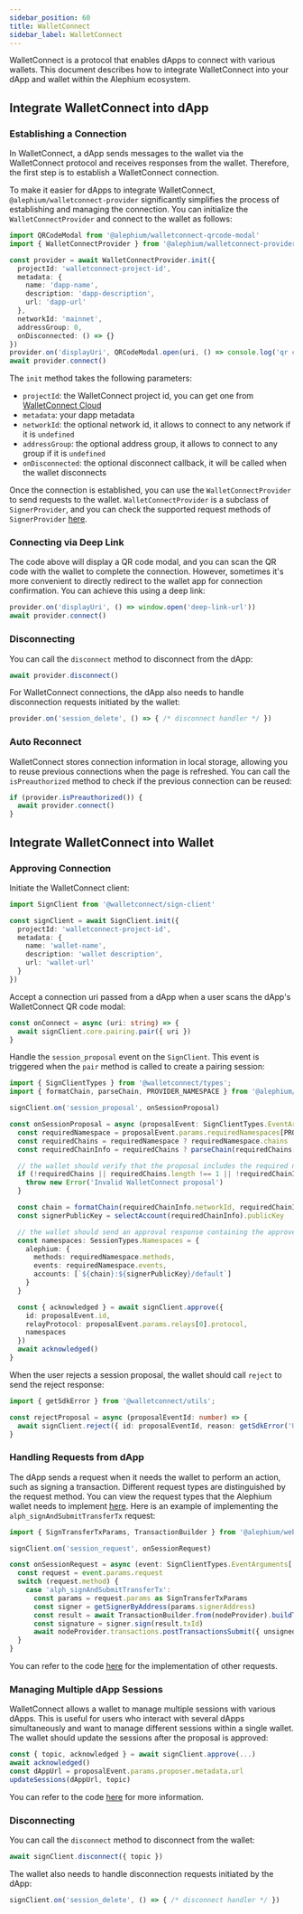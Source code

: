 ```yaml
---
sidebar_position: 60
title: WalletConnect
sidebar_label: WalletConnect
---
```


WalletConnect is a protocol that enables dApps to connect with various wallets. This document describes how to integrate WalletConnect into your dApp and wallet within the Alephium ecosystem.

## Integrate WalletConnect into dApp

### Establishing a Connection

In WalletConnect, a dApp sends messages to the wallet via the WalletConnect protocol and receives responses from the wallet. Therefore, the first step is to establish a WalletConnect connection.

To make it easier for dApps to integrate WalletConnect, `@alephium/walletconnect-provider` significantly simplifies the process of establishing and managing the connection. You can initialize the `WalletConnectProvider` and connect to the wallet as follows:

```typescript
import QRCodeModal from '@alephium/walletconnect-qrcode-modal'
import { WalletConnectProvider } from '@alephium/walletconnect-provider'

const provider = await WalletConnectProvider.init({
  projectId: 'walletconnect-project-id',
  metadata: {
    name: 'dapp-name',
    description: 'dapp-description',
    url: 'dapp-url'
  },
  networkId: 'mainnet',
  addressGroup: 0,
  onDisconnected: () => {}
})
provider.on('displayUri', QRCodeModal.open(uri, () => console.log('qr closed')))
await provider.connect()
```

The `init` method takes the following parameters:

* `projectId`: the WalletConnect project id, you can get one from [WalletConnect Cloud](https://cloud.walletconnect.com/)
* `metadata`: your dapp metadata
* `networkId`: the optional network id, it allows to connect to any network if it is `undefined`
* `addressGroup`: the optional address group, it allows to connect to any group if it is `undefined`
* `onDisconnected`: the optional disconnect callback, it will be called when the wallet disconnects

Once the connection is established, you can use the `WalletConnectProvider` to send requests to the wallet. `WalletConnectProvider` is a subclass of `SignerProvider`, and you can check the supported request methods of `SignerProvider` [here](https://github.com/alephium/alephium-web3/blob/master/packages/web3/src/signer/signer.ts#L68-L77).

### Connecting via Deep Link

The code above will display a QR code modal, and you can scan the QR code with the wallet to complete the connection. However, sometimes it's more convenient to directly redirect to the wallet app for connection confirmation. You can achieve this using a deep link:

```typescript
provider.on('displayUri', () => window.open('deep-link-url'))
await provider.connect()
```

### Disconnecting

You can call the `disconnect` method to disconnect from the dApp:

```typescript
await provider.disconnect()
```

For WalletConnect connections, the dApp also needs to handle disconnection requests initiated by the wallet:

```typescript
provider.on('session_delete', () => { /* disconnect handler */ })
```

### Auto Reconnect

WalletConnect stores connection information in local storage, allowing you to reuse previous connections when the page is refreshed. You can call the `isPreauthorized` method to check if the previous connection can be reused:

```typescript
if (provider.isPreauthorized()) {
  await provider.connect()
}
```

## Integrate WalletConnect into Wallet

### Approving Connection

Initiate the WalletConnect client:

```typescript
import SignClient from '@walletconnect/sign-client'

const signClient = await SignClient.init({
  projectId: 'walletconnect-project-id',
  metadata: {
    name: 'wallet-name',
    description: 'wallet description',
    url: 'wallet-url'
  }
})
```

Accept a connection uri passed from a dApp when a user scans the dApp's WalletConnect QR code modal:

```typescript
const onConnect = async (uri: string) => {
  await signClient.core.pairing.pair({ uri })
}
```

Handle the `session_proposal` event on the `SignClient`. This event is triggered when the `pair` method is called to create a pairing session:

```typescript
import { SignClientTypes } from '@walletconnect/types';
import { formatChain, parseChain, PROVIDER_NAMESPACE } from '@alephium/walletconnect-provider'

signClient.on('session_proposal', onSessionProposal)

const onSessionProposal = async (proposalEvent: SignClientTypes.EventArguments['session_proposal']) => {
  const requiredNamespace = proposalEvent.params.requiredNamespaces[PROVIDER_NAMESPACE]
  const requiredChains = requiredNamespace ? requiredNamespace.chains : undefined
  const requiredChainInfo = requiredChains ? parseChain(requiredChains[0]) : undefined

  // the wallet should verify that the proposal includes the required namespaces
  if (!requiredChains || requiredChains.length !== 1 || !requiredChainInfo) {
    throw new Error('Invalid WalletConnect proposal')
  }

  const chain = formatChain(requiredChainInfo.networkId, requiredChainInfo.addressGroup)
  const signerPublicKey = selectAccount(requiredChainInfo).publicKey

  // the wallet should send an approval response containing the approved accounts within the alephium namespace
  const namespaces: SessionTypes.Namespaces = {
    alephium: {
      methods: requiredNamespace.methods,
      events: requiredNamespace.events,
      accounts: [`${chain}:${signerPublicKey}/default`]
    }
  }

  const { acknowledged } = await signClient.approve({
    id: proposalEvent.id,
    relayProtocol: proposalEvent.params.relays[0].protocol,
    namespaces
  })
  await acknowledged()
}
```

When the user rejects a session proposal, the wallet should call `reject` to send the reject response:

```typescript
import { getSdkError } from '@walletconnect/utils';

const rejectProposal = async (proposalEventId: number) => {
  await signClient.reject({ id: proposalEventId, reason: getSdkError('USER_REJECTED') })
}
```

### Handling Requests from dApp

The dApp sends a request when it needs the wallet to perform an action, such as signing a transaction. Different request types are distinguished by the request method. You can view the request types that the Alephium wallet needs to implement [here](https://github.com/alephium/alephium-web3/blob/c77c3f391f77a0d93ced1670f994c4ac260c0b60/packages/walletconnect/src/constants.ts#L23). Here is an example of implementing the `alph_signAndSubmitTransferTx` request:

```typescript
import { SignTransferTxParams, TransactionBuilder } from '@alephium/web3'

signClient.on('session_request', onSessionRequest)

const onSessionRequest = async (event: SignClientTypes.EventArguments['session_request']) => {
  const request = event.params.request
  switch (request.method) {
    case 'alph_signAndSubmitTransferTx':
      const params = request.params as SignTransferTxParams
      const signer = getSignerByAddress(params.signerAddress)
      const result = await TransactionBuilder.from(nodeProvider).buildTransferTx(params, signer.publicKey)
      const signature = signer.sign(result.txId)
      await nodeProvider.transactions.postTransactionsSubmit({ unsignedTx: result.unsignedTx, signature })
  }
}
```

You can refer to the code [here](https://github.com/alephium/alephium-frontend/blob/1de048a91b4b85261cf67c54c9c19be0b15188fc/apps/desktop-wallet/src/features/walletConnect/WalletConnectSessionRequestEventHandler.tsx#L98) for the implementation of other requests.

### Managing Multiple dApp Sessions

WalletConnect allows a wallet to manage multiple sessions with various dApps. This is useful for users who interact with several dApps simultaneously and want to manage different sessions within a single wallet. The wallet should update the sessions after the proposal is approved:

```typescript
const { topic, acknowledged } = await signClient.approve(...)
await acknowledged()
const dAppUrl = proposalEvent.params.proposer.metadata.url
updateSessions(dAppUrl, topic)
```

You can refer to the code [here](https://github.com/alephium/alephium-frontend/blob/1de048a91b4b85261cf67c54c9c19be0b15188fc/apps/desktop-wallet/src/features/walletConnect/WalletConnectSessionProposalModal.tsx#L201) for more information.

### Disconnecting

You can call the `disconnect` method to disconnect from the wallet:

```typescript
await signClient.disconnect({ topic })
```

The wallet also needs to handle disconnection requests initiated by the dApp:

```typescript
signClient.on('session_delete', () => { /* disconnect handler */ })
```
